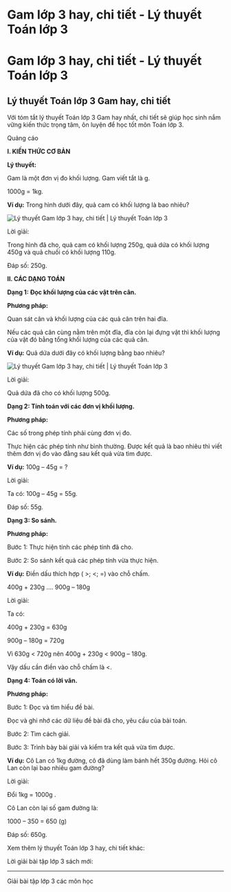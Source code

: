 # Gam lớp 3 hay, chi tiết - Lý thuyết Toán lớp 3

# Gam lớp 3 hay, chi tiết - Lý thuyết Toán lớp 3

## Lý thuyết Toán lớp 3 Gam hay, chi tiết

Với tóm tắt lý thuyết Toán lớp 3 Gam hay nhất, chi tiết sẽ giúp học sinh nắm vững kiến thức trọng tâm, ôn luyện để học tốt môn Toán lớp 3.

Quảng cáo

**I. KIẾN THỨC CƠ BẢN**

**Lý thuyết:**

Gam là một đơn vị đo khối lượng. Gam viết tắt là g. 

1000g = 1kg.

**Ví dụ:** Trong hình dưới đây, quả cam có khối lượng là bao nhiêu?

![Lý thuyết Gam lớp 3 hay, chi tiết | Lý thuyết Toán lớp 3](https://vietjack.com/giai-toan-lop-3/images/ly-thuyet-gam.PNG)

Lời giải: 

Trong hình đã cho, quả cam có khối lượng 250g, quả dứa có khối lượng 450g và quả chuối có khối lượng 110g.

Đáp số: 250g.

**II. CÁC DẠNG TOÁN**

**Dạng 1: Đọc khối lượng của các vật trên cân.**

**Phương pháp:**

Quan sát cân và khối lượng của các quả cân trên hai đĩa.

Nếu các quả cân cùng nằm trên một đĩa, đĩa còn lại đựng vật thì khối lượng của vật đó bằng tổng khối lượng của các quả cân.

**Ví dụ:** Quả dứa dưới đây có khối lượng bằng bao nhiêu? 

![Lý thuyết Gam lớp 3 hay, chi tiết | Lý thuyết Toán lớp 3](https://vietjack.com/giai-toan-lop-3/images/ly-thuyet-gam-2.PNG)

Lời giải: 

Quả dứa đã cho có khối lượng 500g.

**Dạng 2: Tính toán với các đơn vị khối lượng.**

**Phương pháp:**

Các số trong phép tính phải cùng đơn vị đo.

Thực hiện các phép tính như bình thường. Được kết quả là bao nhiêu thì viết thêm đơn vị đo vào đằng sau kết quả vừa tìm được.

**Ví dụ:** 100g – 45g = ? 

Lời giải:

Ta có: 100g – 45g = 55g.

Đáp số: 55g.

**Dạng 3: So sánh.**

**Phương pháp:**

Bước 1: Thực hiện tính các phép tính đã cho.

Bước 2: So sánh kết quả các phép tính vừa thực hiện.

**Ví dụ:** Điền dấu thích hợp ( >; <; =) vào chỗ chấm.

400g + 230g .... 900g – 180g

Lời giải: 

Ta có: 

400g + 230g = 630g

900g – 180g = 720g

Vì 630g < 720g nên 400g + 230g < 900g – 180g.

Vậy dấu cần điền vào chỗ chấm là <.

**Dạng 4: Toán có lời văn.**

**Phương pháp:**

Bước 1: Đọc và tìm hiểu đề bài.

Đọc và ghi nhớ các dữ liệu đề bài đã cho, yêu cầu của bài toán.

Bước 2: Tìm cách giải.

Bước 3: Trình bày bài giải và kiểm tra kết quả vừa tìm được.

**Ví dụ:** Cô Lan có 1kg đường, cô đã dùng làm bánh hết 350g đường. Hỏi cô Lan còn lại bao nhiêu gam đường?

Lời giải: 

Đổi 1kg = 1000g .

Cô Lan còn lại số gam đường là: 

1000 – 350 = 650 (g)

Đáp số: 650g.

Xem thêm lý thuyết Toán lớp 3 hay, chi tiết khác:

Lời giải bài tập lớp 3 sách mới:

* * *

Giải bài tập lớp 3 các môn học
